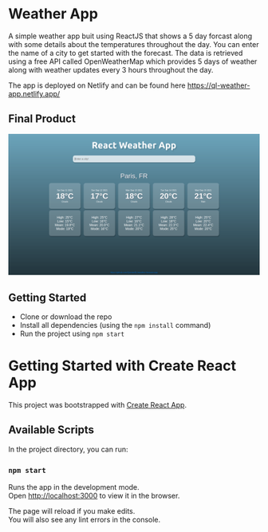 # Weather App

A simple weather app buit using ReactJS that shows a 5 day forcast along with some details about the temperatures throughout the day. You can enter the name of a city to get started with the forecast. The data is retrieved using a free API called OpenWeatherMap which provides 5 days of weather along with weather updates every 3 hours throughout the day.

The app is deployed on Netlify and can be found here https://ql-weather-app.netlify.app/

## Final Product

!["Home Page"](https://github.com/QuintonEL/weather-forecast-app/blob/main/docs/home-page.png?raw=true)


## Getting Started

- Clone or download the repo
- Install all dependencies (using the `npm install` command)
- Run the project using `npm start`


# Getting Started with Create React App

This project was bootstrapped with [Create React App](https://github.com/facebook/create-react-app).

## Available Scripts

In the project directory, you can run:

### `npm start`

Runs the app in the development mode.\
Open [http://localhost:3000](http://localhost:3000) to view it in the browser.

The page will reload if you make edits.\
You will also see any lint errors in the console.

